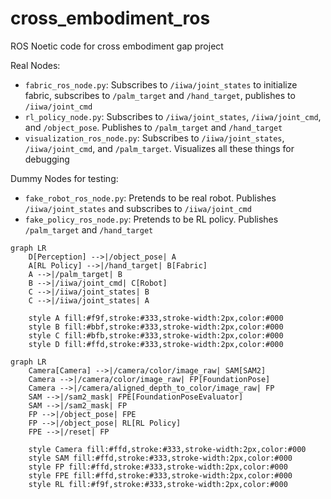 # cross_embodiment_ros

ROS Noetic code for cross embodiment gap project

Real Nodes:
* `fabric_ros_node.py`: Subscribes to `/iiwa/joint_states` to initialize fabric, subscribes to `/palm_target` and `/hand_target`, publishes to `/iiwa/joint_cmd`
* `rl_policy_node.py`: Subscribes to `/iiwa/joint_states`, `/iiwa/joint_cmd`, and `/object_pose`. Publishes to `/palm_target` and `/hand_target`
* `visualization_ros_node.py`: Subscribes to `/iiwa/joint_states`, `/iiwa/joint_cmd`, and `/palm_target`. Visualizes all these things for debugging

Dummy Nodes for testing:
* `fake_robot_ros_node.py`: Pretends to be real robot. Publishes `/iiwa/joint_states` and subscribes to `/iiwa/joint_cmd`
* `fake_policy_ros_node.py`: Pretends to be RL policy. Publishes `/palm_target` and `/hand_target`

```mermaid
graph LR
    D[Perception] -->|/object_pose| A
    A[RL Policy] -->|/hand_target| B[Fabric]
    A -->|/palm_target| B
    B -->|/iiwa/joint_cmd| C[Robot]
    C -->|/iiwa/joint_states| B
    C -->|/iiwa/joint_states| A

    style A fill:#f9f,stroke:#333,stroke-width:2px,color:#000
    style B fill:#bbf,stroke:#333,stroke-width:2px,color:#000
    style C fill:#bfb,stroke:#333,stroke-width:2px,color:#000
    style D fill:#ffd,stroke:#333,stroke-width:2px,color:#000
```

```mermaid
graph LR
    Camera[Camera] -->|/camera/color/image_raw| SAM[SAM2]
    Camera -->|/camera/color/image_raw| FP[FoundationPose]
    Camera -->|/camera/aligned_depth_to_color/image_raw| FP
    SAM -->|/sam2_mask| FPE[FoundationPoseEvaluator]
    SAM -->|/sam2_mask| FP
    FP -->|/object_pose| FPE
    FP -->|/object_pose| RL[RL Policy]
    FPE -->|/reset| FP

    style Camera fill:#ffd,stroke:#333,stroke-width:2px,color:#000
    style SAM fill:#ffd,stroke:#333,stroke-width:2px,color:#000
    style FP fill:#ffd,stroke:#333,stroke-width:2px,color:#000
    style FPE fill:#ffd,stroke:#333,stroke-width:2px,color:#000
    style RL fill:#f9f,stroke:#333,stroke-width:2px,color:#000
```
